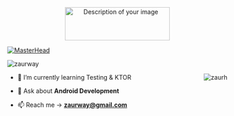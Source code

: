 
<div align="center">
  <a href="https://zaurh.com">
    <img src="https://github.com/zaurh/APK/blob/9d41b997ca760fcd7458f236da61495fa29d383d/Group%2065%20(1).svg" alt="Description of your image" width="240" height="76">
  </a>
</div>


[![MasterHead](https://i.hizliresim.com/gl7cx5q.gif)](https://zaurh.com)


<p align="left"><img src="https://komarev.com/ghpvc/?username=zaurh&label=Profile%20views&color=0eb64f&style=flat" alt="zaurway" /> </p>

- 🌱 I’m currently learning Testing & KTOR   <img align="right" src="https://github-readme-streak-stats.herokuapp.com/?user=zaurh&&theme=tokyonight" alt="zaurh" />

- 💬 Ask about **Android Development** 

- 📫 Reach me -> **zaurway@gmail.com**


 

